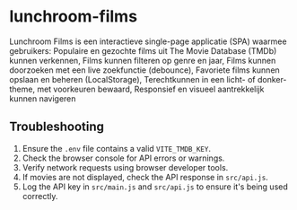 # lunchroom-films
Lunchroom Films is een interactieve single-page applicatie (SPA) waarmee gebruikers:
Populaire en gezochte films uit The Movie Database (TMDb) kunnen verkennen, Films kunnen filteren op genre en jaar, Films kunnen doorzoeken met een live zoek­functie (debounce), Favoriete films kunnen opslaan en beheren (LocalStorage), Te­recht­kunnen in een licht- of donker­theme, met voorkeuren bewaard, Responsief en visueel aantrekkelijk kunnen navigeren


## Troubleshooting
1. Ensure the `.env` file contains a valid `VITE_TMDB_KEY`.
2. Check the browser console for API errors or warnings.
3. Verify network requests using browser developer tools.
4. If movies are not displayed, check the API response in `src/api.js`.
5. Log the API key in `src/main.js` and `src/api.js` to ensure it's being used correctly.
